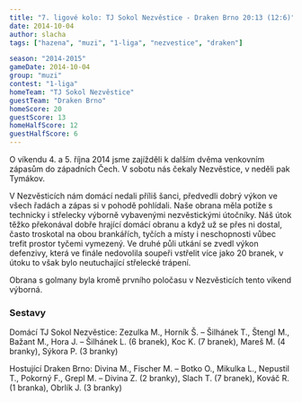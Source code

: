 ```yaml
---
title: "7. ligové kolo: TJ Sokol Nezvěstice - Draken Brno 20:13 (12:6)"
date: 2014-10-04
author: slacha
tags: ["hazena", "muzi", "1-liga", "nezvestice", "draken"]

season: "2014-2015"
gameDate: 2014-10-04
group: "muzi"
contest: "1-liga"
homeTeam: "TJ Sokol Nezvěstice"
guestTeam: "Draken Brno"
homeScore: 20
guestScore: 13
homeHalfScore: 12
guestHalfScore: 6
---
```


O víkendu 4. a 5. října 2014 jsme zajížděli k dalším dvěma venkovním zápasům do západních Čech. V sobotu nás čekaly Nezvěstice, v neděli pak Tymákov.

V Nezvěsticích nám domácí nedali příliš šanci, předvedli dobrý výkon ve všech řadách a zápas si v pohodě pohlídali. Naše obrana měla potíže s technicky i střelecky výborně vybavenými nezvěstickými útočníky. Náš útok těžko překonával dobře hrající domácí obranu a když už se přes ni dostal, často troskotal na obou brankářích, tyčích a místy i neschopnosti vůbec trefit prostor tyčemi vymezený. Ve druhé půli utkání se zvedl výkon defenzivy, která ve finále nedovolila soupeři vstřelit více jako 20 branek, v útoku to však bylo neutuchající střelecké trápení.

Obrana s golmany byla kromě prvního poločasu v Nezvěsticích tento víkend výborná.


### Sestavy

Domácí TJ Sokol Nezvěstice: Zezulka M., Horník Š. – Šilhánek T., Štengl M., Bažant M., Hora J. – Šilhánek L. (6 branek), Koc K. (7 branek), Mareš M. (4 branky), Sýkora P. (3 branky)

Hostující Draken Brno: Divina M., Fischer M. – Botko O., Mikulka L., Nepustil T., Pokorný F., Grepl M. – Divina Z. (2 branky), Slach T. (7 branek), Kováč R. (1 branka), Obrlík J. (3 branky)